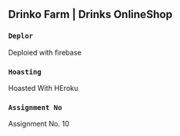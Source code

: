 ## Drinko Farm | Drinks OnlineShop

### `Deplor`

Deploied with firebase

### `Hoasting`
Hoasted With HEroku

### `Assignment No`
Assignment No. 10
